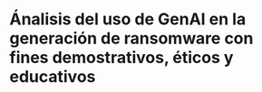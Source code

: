 # Ánalisis del uso de GenAI en la generación de ransomware con fines demostrativos, éticos y educativos

